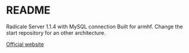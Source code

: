 # README #

Radicale Server 1.1.4 with MySQL connection
Built for armhf.
Change the start repository for an other architecture.

[Official website](http://radicale.org/)